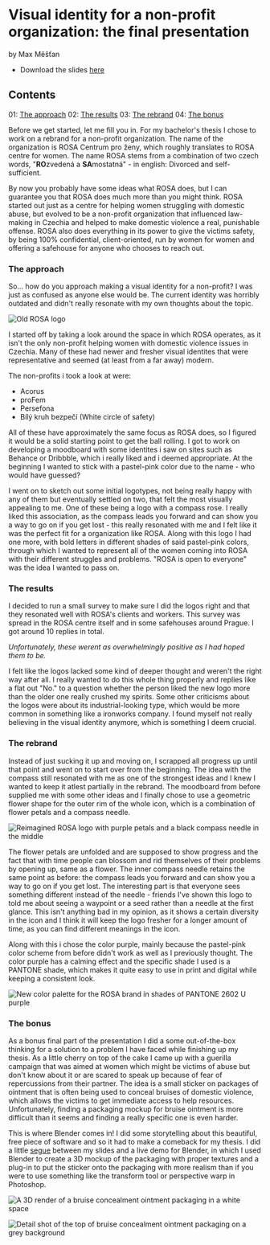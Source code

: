 # Visual identity for a non-profit organization: the final presentation

by Max Měšťan

- Download the slides [here](images/rosa-slides.pdf)

## Contents

01: [The approach](#approach)
02: [The results](#results)
03: [The rebrand](#rebrand)
04: [The bonus](#bonus)

Before we get started, let me fill you in. For my bachelor's thesis I chose to work on a rebrand for a non-profit organization. The name of the organization is ROSA Centrum pro ženy, which roughly translates to ROSA centre for women. The name ROSA stems from a combination of two czech words, "**RO**zvedená a **SA**mostatná" - in english: Divorced and self-sufficient.

By now you probably have some ideas what ROSA does, but I can guarantee you that ROSA does much more than you might think. ROSA started out just as a centre for helping women struggling with domestic abuse, but evolved to be a non-profit organization that influenced law-making in Czechia and helped to make domestic violence a real, punishable offense. ROSA also does everything in its power to give the victims safety, by being 100% confidential, client-oriented, run by women for women and offering a safehouse for anyone who chooses to reach out.

### The approach <a name="approach"></a>

So... how do you approach making a visual identity for a non-profit? I was just as confused as anyone else would be. The current identity was horribly outdated and didn't really resonate with my own thoughts about the topic.

![Old ROSA logo](images/rosa-old.png)

I started off by taking a look around the space in which ROSA operates, as it isn't the only non-profit helping women with domestic violence issues in Czechia. Many of these had newer and fresher visual identites that were representative and seemed (at least from a far away) modern.

The non-profits i took a look at were:

- Acorus
- proFem
- Persefona
- Bílý kruh bezpečí (White circle of safety)

All of these have approximately the same focus as ROSA does, so I figured it would be a solid starting point to get the ball rolling. I got to work on developing a moodboard with some identites i saw on sites such as Behance or Dribbble, which i really liked and i deemed appropriate. At the beginning I wanted to stick with a pastel-pink color due to the name - who would have guessed?

I went on to sketch out some initial logotypes, not being really happy with any of them but eventually settled on two, that felt the most visually appealing to me. One of these being a logo with a compass rose. I really liked this association, as the compass leads you forward and can show you a way to go on if you get lost - this really resonated with me and I felt like it was the perfect fit for a organization like ROSA. Along with this logo I had one more, with bold letters in different shades of said pastel-pink colors, through which I wanted to represent all of the women coming into ROSA with their different struggles and problems. "ROSA is open to everyone" was the idea I wanted to pass on.

### The results <a name="results"></a>

I decided to run a small survey to make sure I did the logos right and that they resonated well with ROSA's clients and workers. This survey was spread in the ROSA centre itself and in some safehouses around Prague. I got around 10 replies in total.

*Unfortunately, these werent as overwhelmingly positive as I had hoped them to be.*

I felt like the logos lacked some kind of deeper thought and weren't the right way after all. I really wanted to do this whole thing properly and replies like a flat out "No." to a question whether the person liked the new logo more than the older one really crushed my spirits. Some other criticisms about the logos were about its industrial-looking type, which would be more common in something like a ironworks company. I found myself not really believing in the visual identity anymore, which is something I deem crucial.

### The rebrand <a name="rebrand"></a>

Instead of just sucking it up and moving on, I scrapped all progress up until that point and went on to start over from the beginning. The idea with the compass still resonated with me as one of the strongest ideas and I knew I wanted to keep it atlest partially in the rebrand. The moodboard from before supplied me with some other ideas and I finally chose to use a geometric flower shape for the outer rim of the whole icon, which is a combination of flower petals and a compass needle.

![Reimagined ROSA logo with purple petals and a black compass needle in the middle](images/rosa-new.png)

The flower petals are unfolded and are supposed to show progress and the fact that with time people can blossom and rid themselves of their problems by opening up, same as a flower. The inner compass needle retains the same point as before: the compass leads you forward and can show you a way to go on if you get lost. The interesting part is that everyone sees something different instead of the needle - friends I've shown this logo to told me about seeing a waypoint or a seed rather than a needle at the first glance. This isn't anything bad in my opinion, as it shows a certain diversity in the icon and I think it will keep the logo fresher for a longer amount of time, as you can  find different meanings in the icon.

Along with this i chose the color purple, mainly because the pastel-pink color scheme from before didn't work as well as I previously thought. The color purple has a calming effect and the specific shade I used is a PANTONE shade, which makes it quite easy to use in print and digital while keeping a consistent look.

![New color palette for the ROSA brand in shades of PANTONE 2602 U purple](images/palette.png)

### The bonus <a name="bonus"></a>

As a bonus final part of the presentation I did a some out-of-the-box thinking for a solution to a problem I have faced while finishing up my thesis. As a little cherry on top of the cake I came up with a guerilla campaign that was aimed at women which might be victims of abuse but don't know about it or are scared to speak up because of fear of repercussions from their partner. The idea is a small sticker on packages of ointment that is often being used to conceal bruises of domestic violence, which allows the victims to get immediate access to help resources. Unfortunately, finding a packaging mockup for bruise ointment is more difficult than it seems and finding a really specific one is even harder.

This is where Blender comes in! I did some storytelling about this beautiful, free piece of software and so it had to make a comeback for my thesis. I did a little [segue](images/segue.pdf) between my slides and a live demo for Blender, in which I used Blender to create a 3D mockup of the packaging with proper textures and a plug-in to put the sticker onto the packaging with more realism than if you were to use something like the transform tool or perspective warp in Photoshop.

![A 3D render of a bruise concealment ointment packaging in a white space](images/traumaplant.jpg)

![Detail shot of the top of bruise concealment ointment packaging on a grey background](images/traumaplant_detail.jpg)
